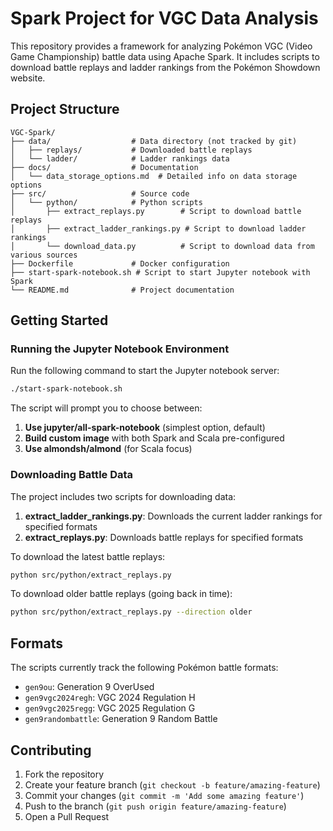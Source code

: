 # Spark Project for VGC Data Analysis

This repository provides a framework for analyzing Pokémon VGC (Video Game Championship) battle data using Apache Spark. It includes scripts to download battle replays and ladder rankings from the Pokémon Showdown website.

## Project Structure

```
VGC-Spark/
├── data/                  # Data directory (not tracked by git)
│   ├── replays/           # Downloaded battle replays
│   └── ladder/            # Ladder rankings data
├── docs/                  # Documentation
│   └── data_storage_options.md  # Detailed info on data storage options
├── src/                   # Source code
│   └── python/            # Python scripts
│       ├── extract_replays.py        # Script to download battle replays
│       ├── extract_ladder_rankings.py # Script to download ladder rankings
│       └── download_data.py          # Script to download data from various sources
├── Dockerfile             # Docker configuration
├── start-spark-notebook.sh # Script to start Jupyter notebook with Spark
└── README.md              # Project documentation
```

## Getting Started

### Running the Jupyter Notebook Environment

Run the following command to start the Jupyter notebook server:

```bash
./start-spark-notebook.sh
```

The script will prompt you to choose between:

1. **Use jupyter/all-spark-notebook** (simplest option, default)
2. **Build custom image** with both Spark and Scala pre-configured
3. **Use almondsh/almond** (for Scala focus)

### Downloading Battle Data

The project includes two scripts for downloading data:

1. **extract_ladder_rankings.py**: Downloads the current ladder rankings for specified formats
2. **extract_replays.py**: Downloads battle replays for specified formats

To download the latest battle replays:

```bash
python src/python/extract_replays.py
```

To download older battle replays (going back in time):

```bash
python src/python/extract_replays.py --direction older
```

## Formats

The scripts currently track the following Pokémon battle formats:

- `gen9ou`: Generation 9 OverUsed
- `gen9vgc2024regh`: VGC 2024 Regulation H
- `gen9vgc2025regg`: VGC 2025 Regulation G
- `gen9randombattle`: Generation 9 Random Battle

## Contributing

1. Fork the repository
2. Create your feature branch (`git checkout -b feature/amazing-feature`)
3. Commit your changes (`git commit -m 'Add some amazing feature'`)
4. Push to the branch (`git push origin feature/amazing-feature`)
5. Open a Pull Request
